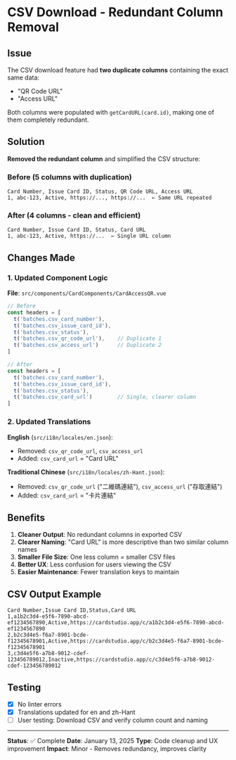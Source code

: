 # CSV Download - Redundant Column Removal

## Issue

The CSV download feature had **two duplicate columns** containing the exact same data:
- "QR Code URL" 
- "Access URL"

Both columns were populated with `getCardURL(card.id)`, making one of them completely redundant.

## Solution

**Removed the redundant column** and simplified the CSV structure:

### Before (5 columns with duplication)
```
Card Number, Issue Card ID, Status, QR Code URL, Access URL
1, abc-123, Active, https://..., https://...  ← Same URL repeated
```

### After (4 columns - clean and efficient)
```
Card Number, Issue Card ID, Status, Card URL
1, abc-123, Active, https://...  ← Single URL column
```

## Changes Made

### 1. Updated Component Logic
**File**: `src/components/CardComponents/CardAccessQR.vue`

```javascript
// Before
const headers = [
  t('batches.csv_card_number'),
  t('batches.csv_issue_card_id'),
  t('batches.csv_status'),
  t('batches.csv_qr_code_url'),    // Duplicate 1
  t('batches.csv_access_url')      // Duplicate 2
]

// After
const headers = [
  t('batches.csv_card_number'),
  t('batches.csv_issue_card_id'),
  t('batches.csv_status'),
  t('batches.csv_card_url')        // Single, clearer column
]
```

### 2. Updated Translations

**English** (`src/i18n/locales/en.json`):
- Removed: `csv_qr_code_url`, `csv_access_url`
- Added: `csv_card_url` = "Card URL"

**Traditional Chinese** (`src/i18n/locales/zh-Hant.json`):
- Removed: `csv_qr_code_url` ("二維碼連結"), `csv_access_url` ("存取連結")
- Added: `csv_card_url` = "卡片連結"

## Benefits

1. **Cleaner Output**: No redundant columns in exported CSV
2. **Clearer Naming**: "Card URL" is more descriptive than two similar column names
3. **Smaller File Size**: One less column = smaller CSV files
4. **Better UX**: Less confusion for users viewing the CSV
5. **Easier Maintenance**: Fewer translation keys to maintain

## CSV Output Example

```csv
Card Number,Issue Card ID,Status,Card URL
1,a1b2c3d4-e5f6-7890-abcd-ef1234567890,Active,https://cardstudio.app/c/a1b2c3d4-e5f6-7890-abcd-ef1234567890
2,b2c3d4e5-f6a7-8901-bcde-f12345678901,Active,https://cardstudio.app/c/b2c3d4e5-f6a7-8901-bcde-f12345678901
3,c3d4e5f6-a7b8-9012-cdef-123456789012,Inactive,https://cardstudio.app/c/c3d4e5f6-a7b8-9012-cdef-123456789012
```

## Testing

- [x] No linter errors
- [x] Translations updated for en and zh-Hant
- [ ] User testing: Download CSV and verify column count and naming

---

**Status**: ✅ Complete
**Date**: January 13, 2025
**Type**: Code cleanup and UX improvement
**Impact**: Minor - Removes redundancy, improves clarity


